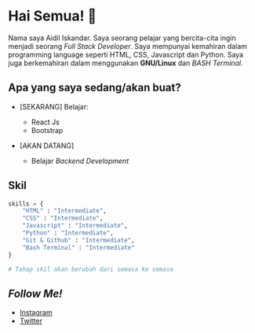 # Hai Semua! 👋

Nama saya Aidil Iskandar. Saya seorang pelajar yang bercita-cita ingin menjadi seorang *Full Stack Developer*. Saya mempunyai kemahiran dalam programming language seperti HTML, CSS, Javascript dan Python. Saya juga berkemahiran dalam menggunakan **GNU/Linux** dan *BASH Terminal*.



## Apa yang saya sedang/akan buat?
* [SEKARANG]
  Belajar:
    - React Js
    - Bootstrap

* [AKAN DATANG]
  - Belajar *Backend Development*

## Skil

```Python
skills = {
    "HTML" : "Intermediate",
    "CSS" : "Intermediate",
    "Javascript" : "Intermediate",
    "Python" : "Intermediate",
    "Git & Github" : "Intermediate",
    "Bash Terminal" : "Intermediate"
} 

# Tahap skil akan berubah dari semasa ke semasa
```

## *Follow Me!*
* [Instagram](https://instagram.com/aidil_sekandar/)
* [Twitter](https://twitter.com/4idil_sekandar/)
